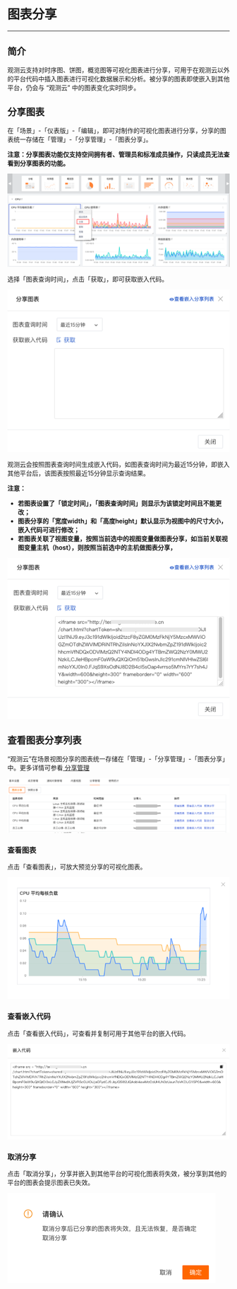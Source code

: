# 图表分享
---

## 简介

观测云支持对时序图、饼图，概览图等可视化图表进行分享，可用于在观测云以外的平台代码中插入图表进行可视化数据展示和分析。被分享的图表即使嵌入到其他平台，仍会与 “观测云” 中的图表变化实时同步。
## 分享图表

在「场景」-「仪表版」-「编辑」，即可对制作的可视化图表进行分享，分享的图表统一存储在「管理」-「分享管理」-「图表分享」。

**注意：分享图表功能仅支持空间拥有者、管理员和标准成员操作，只读成员无法查看到分享图表的功能。**

![](../img/5.table_1.1.png)

选择「图表查询时间」，点击「获取」，即可获取嵌入代码。

![](../img/2.table_share_2.png)

观测云会按照图表查询时间生成嵌入代码，如图表查询时间为最近15分钟，即嵌入其他平台后，该图表按照最近15分钟显示查询结果。

**注意：**

- **若图表设置了「锁定时间」，「图表查询时间」则显示为该锁定时间且不能更改；**
- **图表分享的「宽度width」和「高度height」默认显示为视图中的尺寸大小，嵌入代码可进行修改；**
- **若图表关联了视图变量，按照当前选中的视图变量做图表分享，如当前关联视图变量主机（host），则按照当前选中的主机做图表分享，**

![](../img/2.table_share_3.png)

## 查看图表分享列表

“观测云”在场景视图分享的图表统一存储在「管理」-「分享管理」-「图表分享」中。更多详情可参看[ 分享管理](../../management/share-management.md)

![](../img/WX20210810-153516.png)

### 查看图表
点击「查看图表」，可放大预览分享的可视化图表。

![](../img/2.table_share_5.png)

### 查看嵌入代码
点击「查看嵌入代码」，可查看并复制可用于其他平台的嵌入代码。

![](../img/2.table_share_6.png)

### 取消分享
点击「取消分享」，分享并嵌入到其他平台的可视化图表将失效，被分享到其他的平台的图表会提示图表已失效。

![](../img/2.table_share_7.png)

